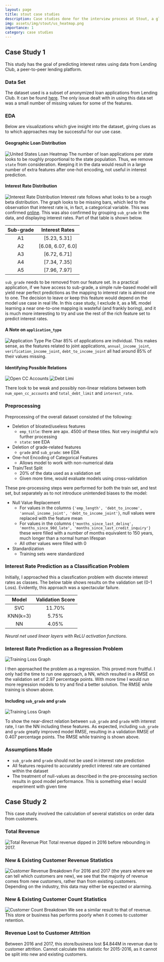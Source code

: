 ```yaml
---
layout: page
title: stout case studies
description: Case studies done for the interview process at Stout, a global investment bank and advisory firm.
img: assets/img/stout/us_heatmap.png
importance: 1
category: case studies
---
```


## **Case Study 1**
This study has the goal of predicting interest rates using data from Lending Club, 
a peer-to-peer lending platform.

### Data Set
The dataset used is a subset of anonymized loan applications from Lending Club.
It can be found [here](https://www.openintro.org/data/index.php?data=loans_full_schema ). The only issue dealt with in using this data set was a small
number of missing values for some of the features.

### EDA
Below are visualizations which give insight into the dataset, giving clues as to which
approaches may be successful for our use case.

#### Geographic Loan Distribution

![United States Loan Heatmap](../../assets/img/stout/us_heatmap.png)
The number of loan applications per state looks to be roughly proportional to the 
state population. Thus, we remove `state` from consideration. Keeping it in 
the data would result in a large number of extra features after one-hot encoding, not 
useful in interest prediction.

#### Interest Rate Distribution

![Interest Rate Distribution](../../assets/img/stout/interest_distribution.png)
Interest rate follows what looks to be a rough beta distribution. The graph looks
to be missing bars, which led to the observation that interest rate is, in fact, a 
categorical variable. This was confirmed [online](https://www.lendingclub.com/investing/investor-education/interest-rates-and-fees). This was also
confirmed by grouping `sub_grade` in the data, and displaying interest rates. Part 
of that table is shown below.


|Sub-grade|Interest Rates     |
|:-------:|:-----------------:|
|A1       |[5.23, 5.31]       |
|A2       |[6.08, 6.07, 6.0]  |
|A3       |[6.72, 6.71]       |
|A4       |[7.34, 7.35]       |
|A5       |[7.96, 7.97]       |


`sub_grade` needs to be removed from our feature set. In a practical application, if we
have access to sub-grade, a simple rule-based model will yield near perfect
predictions as the mapping to interest rate is almost one to one. The decision to 
leave or keep this feature would depend on the model use case in real life. In 
this case study, I exclude it, as a ML model learning a near one-to-one mapping
is wasteful (and frankly boring), and it is much more interesting to try and use the 
rest of the rich feature set to predict interest rates.

#### A Note on `application_type`

![Application Type Pie Char](../../assets/img/stout/application_type_pie.png)
85% of applications are individual. This makes sense, as the features 
related to joint applications, `annual_income_joint`, `verification_income_joint`,
`debt_to_income_joint` all had around 85% of their values missing.

#### Identifying Possible Relations

![Open CC Accounts](../../assets/img/stout/open_cc_accts.png)
![Debt Limi](../../assets/img/stout/debt_limit_relation.png)

There look to be weak and possibly non-linear relations between both
`num_open_cc_accounts` and `total_debt_limit` and `interest_rate`.

### Preprocessing

Preprocessing of the overall dataset consisted of the following:
* Deletion of bloated/useless features
    * `emp_title`: there are apx. 4500 of these titles. Not very insightful w/o further processing
    * `state`: see EDA
* Deletion of grade-related features
    * `grade` and `sub_grade`: see EDA
* One-hot Encoding of Categorical Features
    * Allows model to work with non-numerical data
* Train/Test Split
    * 20% of the data used as a validation set
    * Given more time, would evaluate models using cross-validation

These pre-processing steps were performed for both the train set, and test set, but
separately as to not introduce unintended biases to the model:

* Null Value Replacement
    * For values in the columns `{'emp_length', 'debt_to_income', 'annual_income_joint', 'debt_to_income_joint'}`, null values were replaced with the feature mean
    * For values in the columns `{'months_since_last_delinq', 'months_since_90d_late', 'months_since_last_credit_inquiry'}` these were filled with a number of months equivalent to 150 years, much longer than a normal human lifespan
    * All other values were filled with 0
* Standardization
    * Training sets were standardized

### Interest Rate Prediction as a Classification Problem
Initially, I approached this a classfication problem with discrete interest rates as classes. The below table shows results on the validation set (0-1 Loss). Evidently, this approach was a spectacular failure.

|Model   |Validation Score|
|:------:|:--------------:|
|SVC     |11.70%          |
|KNN(k=3)|5.75%           |
|NN      |4.05%           |

*Neural net used linear layers with ReLU activation functions.*

### Interest Rate Prediction as a Regression Problem

![Training Loss Graph](../../assets/img/stout/training_loss_normal.png)

I then approached the problem as a regression. This proved more fruitful. I only had
the time to run one approach, a NN, which resulted in a RMSE on the validation set of 
2.97 percentage points. With more time I would run more regression models to try and find a better solution. The RMSE while training is shown above.

#### Including `sub_grade` and `grade`

![Training Loss Graph](../../assets/img/stout/training_loss_oneone.png)

To show the near-direct relation between `sub_grade` and `grade` with interest rate, I
ran the NN including these features. As expected,  including `sub_grade` and `grade` greatly improved model RMSE, 
resulting in a validation RMSE of 0.407 percentage points. The RMSE while training is shown above.

### Assumptions Made

* `sub_grade` and `grade` should not be used in interest rate prediction
* All features required to accurately predict interest rate are 
contained within the dataset
* The treatment of null-values as described in the pre-processing section results in good model performance. This is something else I would experiment with given time

## **Case Study 2**
This case study involved the calculation of several statistics on order data from
customers.

### Total Revenue

![Total Revenue Plot](../../assets/img/stout/total_rev.png)
Total revenue dipped in 2016 before rebounding in 2017.

### New & Existing Customer Revenue Statistics

![Customer Revenue Breakdown](../../assets/img/stout/customer_revenue_split.png)
For 2016 and 2017 (the years where we can tell which customers are new), we see that
the majority of revenue comes from new customers, rather than from existing customers. Depending on the industry, this data may either be expected or alarming.

### New & Existing Customer Count Statistics

![Customer Count Breakdown](../../assets/img/stout/customer_count_breakdown.png)
We see a similar result to that of revenue. This store or business has performs poorly
when it comes to customer retention.

### Revenue Lost to Customer Attrition

Between 2016 and 2017, this store/business lost $4.844M in revenue due to customer attrition. Cannot calculate this statistic for 2015-2016, as it cannot be split into
new and existing customers.
